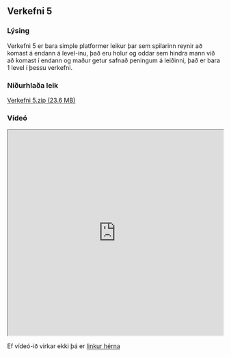 ## Verkefni 5

### Lýsing
Verkefni 5 er bara simple platformer leikur þar sem spilarinn reynir að komast á endann á level-inu, það eru holur og oddar sem hindra mann við að komast í endann og maður getur safnað peningum á leiðinni, það er bara 1 level í þessu verkefni.

### Niðurhlaða leik
[Verkefni 5.zip (23.6 MB)](https://drive.google.com/open?id=1lfx8zmYjfluP8qEQfPu_EYLse_0mjUSI)

### Vídeó
<iframe style="width: 100%; max-width: 960px;" src="https://drive.google.com/file/d/1xBo_YuZHhBHlRK-O9o6h_wjZqlFVQqbG/preview" width="640" height="480"></iframe>

Ef vídeó-ið virkar ekki þá er [linkur hérna](https://drive.google.com/open?id=1xBo_YuZHhBHlRK-O9o6h_wjZqlFVQqbG) 
